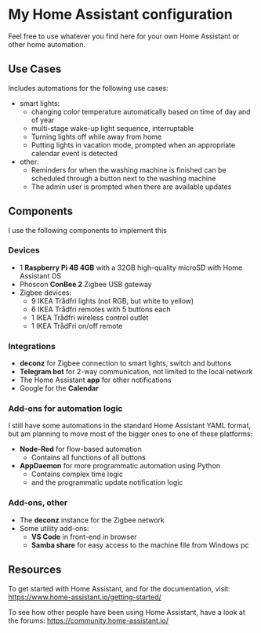 # My Home Assistant configuration

Feel free to use whatever you find here for your own Home Assistant or other home automation.

## Use Cases

Includes automations for the following use cases:

* smart lights:
  * changing color temperature automatically based on time of day and of year
  * multi-stage wake-up light sequence, interruptable
  * Turning lights off while away from home
  * Putting lights in vacation mode, prompted when an appropriate calendar event is detected
* other:
  * Reminders for when the washing machine is finished can be scheduled through a button next to the washing machine
  * The admin user is prompted when there are available updates

## Components

I use the following components to implement this

### Devices

* 1 **Raspberry Pi 4B 4GB** with a 32GB high-quality microSD with Home Assistant OS
* Phoscon **ConBee 2** Zigbee USB gateway
* Zigbee devices:
  * 9 IKEA Trådfri lights (not RGB, but white to yellow)
  * 6 IKEA Trådfri remotes with 5 buttons each
  * 1 IKEA Trådfri wireless control outlet
  * 1 IKEA TrådFri on/off remote

### Integrations

* **deconz** for Zigbee connection to smart lights, switch and buttons
* **Telegram bot** for 2-way communication, not limited to the local network
* The Home Assistant **app** for other notifications
* Google for the **Calendar**

### Add-ons for automation logic

I still have some automations in the standard Home Assistant YAML format, but am planning to move most of the bigger ones to one of these platforms:

* **Node-Red** for flow-based automation
  * Contains all functions of all buttons
* **AppDaemon** for more programmatic automation using Python
  * Contains complex time logic
  * and the programmatic update notification logic

### Add-ons, other

* The **deconz** instance for the Zigbee network
* Some utility add-ons:
  * **VS Code** in front-end in browser
  * **Samba share** for easy access to the machine file from Windows pc

## Resources

To get started with Home Assistant, and for the documentation, visit: https://www.home-assistant.io/getting-started/

To see how other people have been using Home Assistant, have a look at the forums: https://community.home-assistant.io/

